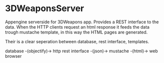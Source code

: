 3DWeaponsServer
===============

Appengine serverside for 3DWeapons app.
Provides a REST interface to the data.
When the HTTP clients request an html response it feeds the data trough mustache template,
in this way the HTML pages are generated.

Their is a clear seperation between database, rest interface, templates.

database -(objectify)-> http rest interface -(json)-> mustache -(html)-> web browser
